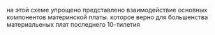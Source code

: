 на этой схеме упрощено представлено взаимодействие основных компонентов материнской платы.  которое верно для большенства материальеных плат последнего 10-тилетия